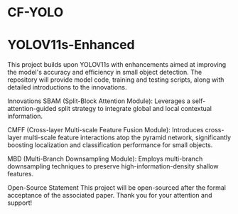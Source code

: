 # CF-YOLO
# YOLOV11s-Enhanced

This project builds upon YOLOV11s with enhancements aimed at improving the model's accuracy and efficiency in small object detection.
The repository will provide model code, training and testing scripts, along with detailed introductions to the innovations.

Innovations
SBAM (Split-Block Attention Module): Leverages a self-attention-guided split strategy to integrate global and local contextual information.

CMFF (Cross-layer Multi-scale Feature Fusion Module): Introduces cross-layer multi-scale feature interactions atop the pyramid network, significantly boosting localization and classification performance for small objects.

MBD (Multi-Branch Downsampling Module): Employs multi-branch downsampling techniques to preserve high-information-density shallow features.

Open-Source Statement
This project will be open-sourced after the formal acceptance of the associated paper. Thank you for your attention and support!
